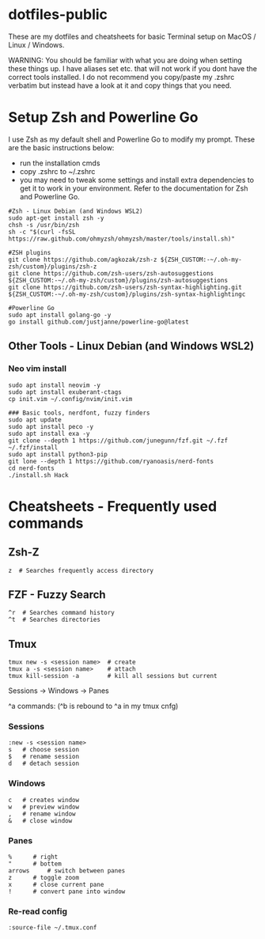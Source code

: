 # dotfiles-public

These are my dotfiles and cheatsheets for basic Terminal setup on MacOS / Linux / Windows.

WARNING: You should be familiar with what you are doing when setting these things up. I have aliases set etc. that will not work if you dont have the correct tools installed.  I do not recommend you copy/paste my .zshrc verbatim but instead have a look at it and copy things that you need.


# Setup Zsh and Powerline Go

I use Zsh as my default shell and Powerline Go to modify my prompt.  These are the basic instructions below:

- run the installation cmds
- copy .zshrc to ~/.zshrc
- you may need to tweak some settings and install extra dependencies to get it to work in your environment.  Refer to the documentation for Zsh and Powerline Go.

```
#Zsh - Linux Debian (and Windows WSL2)
sudo apt-get install zsh -y
chsh -s /usr/bin/zsh
sh -c "$(curl -fsSL https://raw.github.com/ohmyzsh/ohmyzsh/master/tools/install.sh)"

#ZSH plugins
git clone https://github.com/agkozak/zsh-z ${ZSH_CUSTOM:-~/.oh-my-zsh/custom}/plugins/zsh-z
git clone https://github.com/zsh-users/zsh-autosuggestions ${ZSH_CUSTOM:-~/.oh-my-zsh/custom}/plugins/zsh-autosuggestions
git clone https://github.com/zsh-users/zsh-syntax-highlighting.git ${ZSH_CUSTOM:-~/.oh-my-zsh/custom}/plugins/zsh-syntax-highlightingc

#Powerline Go
sudo apt install golang-go -y
go install github.com/justjanne/powerline-go@latest
```

## Other Tools - Linux Debian (and Windows WSL2)

### Neo vim install
```
sudo apt install neovim -y
sudo apt install exuberant-ctags
cp init.vim ~/.config/nvim/init.vim
```

```
### Basic tools, nerdfont, fuzzy finders
sudo apt update
sudo apt install peco -y
sudo apt install exa -y
git clone --depth 1 https://github.com/junegunn/fzf.git ~/.fzf
~/.fzf/install
sudo apt install python3-pip
git lone --depth 1 https://github.com/ryanoasis/nerd-fonts
cd nerd-fonts
./install.sh Hack
```

# Cheatsheets - Frequently used commands

## Zsh-Z
```
z  # Searches frequently access directory
```
## FZF - Fuzzy Search
```
^r  # Searches command history
^t  # Searches directories
```


## Tmux
```
tmux new -s <session name>  # create
tmux a -s <session name>    # attach
tmux kill-session -a  	    # kill all sessions but current
```

Sessions 
	-> Windows 
		-> Panes

^a commands: (^b is rebound to ^a in my tmux cnfg)
### Sessions
```
:new -s <session name>
s	# choose session
$	# rename session
d 	# detach session
```


### Windows
```
c 	# creates window
w 	# preview window
, 	# rename window
& 	# close window
```


### Panes
```
% 	   # right
" 	   # bottem
arrows 	   # switch between panes
z 	   # toggle zoom
x 	   # close current pane
! 	   # convert pane into window
```

### Re-read config
```
:source-file ~/.tmux.conf
```
